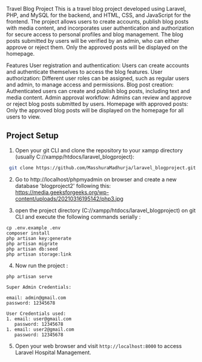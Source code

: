 Travel Blog Project
This is a travel blog project developed using Laravel, PHP, and MySQL for the backend, and HTML, CSS, and JavaScript for the frontend. The project allows users to create accounts, publish blog posts with media content, and incorporates user authentication and authorization for secure access to personal profiles and blog management. The blog posts submitted by users will be verified by an admin, who can either approve or reject them. Only the approved posts will be displayed on the homepage.

Features
User registration and authentication: Users can create accounts and authenticate themselves to access the blog features.
User authorization: Different user roles can be assigned, such as regular users and admin, to manage access and permissions.
Blog post creation: Authenticated users can create and publish blog posts, including text and media content.
Admin approval workflow: Admins can review and approve or reject blog posts submitted by users.
Homepage with approved posts: Only the approved blog posts will be displayed on the homepage for all users to view.

## Project Setup
1. Open your git CLI and clone the repository to your xampp directory (usually C://xampp/htdocs/laravel_blogproject):
  ```bash
   git clone https://github.com/MasshuraMadhurja/laravel_blogproject.git
   ```

2. Go to http://localhost/phpmyadmin on browser and create a new database 'blogproject2' following this: 
https://media.geeksforgeeks.org/wp-content/uploads/20210316195142/php3.jpg

3. open the project directory (C://xampp/htdocs/laravel_blogproject) on git CLI and execute the following commands serially : 

```
cp .env.example .env
composer install
php artisan key:generate
php artisan migrate
php artisan db:seed
php artisan storage:link
```

4. Now run the project : 

```
php artisan serve
```


```
Super Admin Credentials:

email: admin@gmail.com
password: 12345678

User Credentials used:
1. email: user@gmail.com
   password: 12345678
1. email: user2@gmail.com
   password: 12345678

```
5. Open your web browser and visit `http://localhost:8000` to access Laravel Hospital Management.
